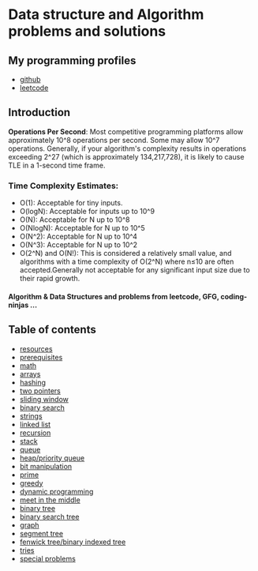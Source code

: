 # Data structure and Algorithm problems and solutions

## My programming profiles
- [github](https://github.com/abhishekghoshh)
- [leetcode](https://leetcode.com/u/abhishekghoshh/)

## Introduction

**Operations Per Second**: Most competitive programming platforms allow approximately 10^8 operations per second. Some may allow 10^7 operations. Generally, if your algorithm's complexity results in operations exceeding 2^27 (which is approximately 134,217,728),
it is likely to cause TLE in a 1-second time frame.

### Time Complexity Estimates:

- O(1): Acceptable for tiny inputs.
- O(logN): Acceptable for inputs up to 10^9
- O(N): Acceptable for N up to 10^8
- O(NlogN): Acceptable for N up to 10^5
- O(N^2): Acceptable for N up to 10^4
- O(N^3): Acceptable for N up to 10^2
- O(2^N) and O(N!): This is considered a relatively small value, and algorithms with a time complexity of O(2^N)
  where n≤10 are often accepted.Generally not acceptable for any significant input size due to their rapid growth.

#### Algorithm & Data Structures and problems from leetcode, GFG, coding-ninjas ...

## Table of contents
- [resources](/resources/resources.md)
- [prerequisites](/resources/prerequisites.md)
- [math](/resources/maths.md)
- [arrays](/resources/arrays.md)
- [hashing](/resources/hashing.md)
- [two pointers](/resources/two-pointers.md)
- [sliding window](/resources/sliding-window.md)
- [binary search](/resources/binary-search.md)
- [strings](/resources/strings.md)
- [linked list](/resources/linked-list.md)
- [recursion](/resources/recursion.md)
- [stack](/resources/stack.md)
- [queue](/resources/queue.md)
- [heap/priority queue](/resources/heap.md)
- [bit manipulation](/resources/bit-manipulation.md)
- [prime](/resources/prime.md)
- [greedy](/resources/greedy.md)
- [dynamic programming](/resources/dynamic-programming.md)
- [meet in the middle](/resources/meet-in-the-middle.md)
- [binary tree](/resources/binary-tree.md)
- [binary search tree](/resources/binary-search-tree.md)
- [graph](/resources/graph.md)
- [segment tree](/resources/segment-tree.md)
- [fenwick tree/binary indexed tree](/resources/fenwick-tree.md)
- [tries](/resources/tries.md)
- [special problems](/resources/special-problems.md)
